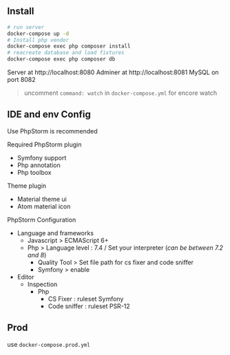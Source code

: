 ## Install

```sh
# run server
docker-compose up -d
# Install php vendor
docker-compose exec php composer install
# reacreate database and load fixtures
docker-compose exec php composer db
```

Server at http://localhost:8080
Adminer at http://localhost:8081
MySQL on port 8082

> uncomment `command: watch` in `docker-compose.yml` for encore watch

## IDE and env Config

Use PhpStorm is recommended

Required PhpStorm plugin
- Symfony support
- Php annotation
- Php toolbox

Theme plugin
- Material theme ui
- Atom material icon

PhpStorm Configuration
- Language and frameworks
    - Javascript > ECMAScript 6+
    - Php > Language level : 7.4 / Set your interpreter (*can be between 7.2 and 8*)
        - Quality Tool > Set file path for cs fixer and code sniffer
        - Symfony > enable
- Editor
    - Inspection
        - Php
            - CS Fixer : ruleset Symfony
            - Code sniffer : ruleset PSR-12



## Prod

use `docker-compose.prod.yml`